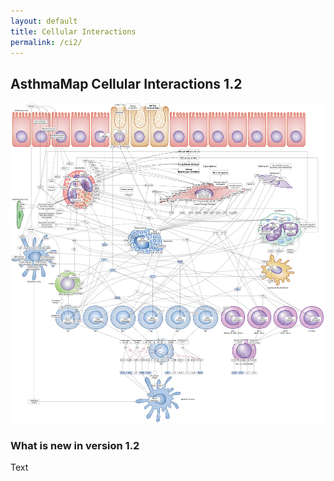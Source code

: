 ```yaml
---
layout: default
title: Cellular Interactions
permalink: /ci2/
---
```



## AsthmaMap Cellular Interactions 1.2

![](/images/ci/AsthmaMapCI-V1.2-pathol.png)

### What is new in version 1.2

Text

